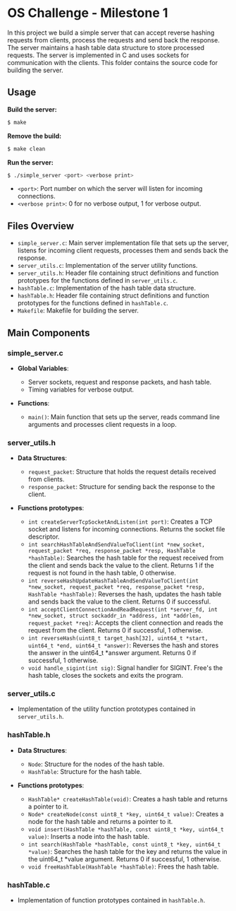 # OS Challenge - Milestone 1

In this project we build a simple server that can accept reverse hashing requests from clients, process the requests and send back the response. The server maintains a hash table data structure to store processed requests. The server is implemented in C and uses sockets for communication with the clients. This folder contains the source code for building the server.

## Usage

**Build the server:**
```bash
$ make
```

**Remove the build:**
```bash
$ make clean
```

**Run the server:**
```bash
$ ./simple_server <port> <verbose print>
```

- `<port>`:  Port number on which the server will listen for incoming connections.
- `<verbose print>`: 0 for no verbose output, 1 for verbose output.

## Files Overview

- `simple_server.c`: Main server implementation file that sets up the server, listens for incoming client requests, processes them and sends back the response.
- `server_utils.c`: Implementation of the server utility functions.
- `server_utils.h`: Header file containing struct definitions and function prototypes for the functions defined in `server_utils.c`.
- `hashTable.c`: Implementation of the hash table data structure.
- `hashTable.h`: Header file containing struct definitions and function prototypes for the functions defined in `hashTable.c`.
- `Makefile`: Makefile for building the server.

## Main   Components

### simple_server.c

- **Global Variables**: 
  - Server sockets, request and response packets, and hash table.
  - Timing variables for verbose output.
  
- **Functions**:
  - `main()`: Main function that sets up the server, reads command line arguments and processes client requests in a loop.

### server_utils.h

- **Data Structures**:
  - `request_packet`: Structure that holds the request details received from clients.
  - `response_packet`: Structure for sending back the response to the client.

- **Functions prototypes**:
  - `int createServerTcpSocketAndListen(int port)`: Creates a TCP socket and listens for incoming connections. Returns the socket file descriptor.
  - `int searchHashTableAndSendValueToClient(int *new_socket, request_packet *req, response_packet *resp, HashTable *hashTable)`: Searches the hash table for the request received from the client and sends back the value to the client. Returns 1 if the request is not found in the hash table, 0 otherwise.
  - `int reverseHashUpdateHashTableAndSendValueToClient(int *new_socket, request_packet *req, response_packet *resp, HashTable *hashTable)`: Reverses the hash, updates the hash table and sends back the value to the client. Returns 0 if successful.
  - `int acceptClientConnectionAndReadRequest(int *server_fd, int *new_socket, struct sockaddr_in *address, int *addrlen, request_packet *req)`: Accepts the client connection and reads the request from the client. Returns 0 if successful, 1 otherwise.
  - `int reverseHash(uint8_t target_hash[32], uint64_t *start, uint64_t *end, uint64_t *answer)`: Reverses the hash and stores the answer in the uint64_t *answer argument. Returns 0 if successful, 1 otherwise.
  - `void handle_sigint(int sig)`: Signal handler for SIGINT. Free's the hash table, closes the sockets and exits the program.

### server_utils.c

- Implementation of the utility function prototypes contained in `server_utils.h`.

### hashTable.h

- **Data Structures**:
  - `Node`: Structure for the nodes of the hash table.
  - `HashTable`: Structure for the hash table.

- **Functions prototypes**:
  - `HashTable* createHashTable(void)`: Creates a hash table and returns a pointer to it.
  - `Node* createNode(const uint8_t *key, uint64_t value)`: Creates a node for the hash table and returns a pointer to it.
  - `void insert(HashTable *hashTable, const uint8_t *key, uint64_t value)`: Inserts a node into the hash table.
  - `int search(HashTable *hashTable, const uint8_t *key, uint64_t *value)`: Searches the hash table for the key and returns the value in the uint64_t *value argument. Returns 0 if successful, 1 otherwise.
  - `void freeHashTable(HashTable *hashTable)`: Frees the hash table.

### hashTable.c

- Implementation of function prototypes contained in `hashTable.h`.